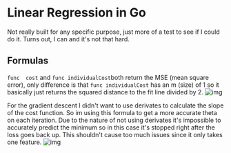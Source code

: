 # Linear Regression in Go
Not really built for any specific purpose, just more of a test to see if I could do it.
Turns out, I can and it's not that hard.
## Formulas
`func  cost` and `func individualCost`both return the MSE (mean square error), only difference is that `func individualCost` has an m (size) of 1 so it basically just returns the squared distance to the fit line divided by 2.
![img](https://i.imgur.com/6Qu5jjv.png)


For the gradient descent I didn't want to use derivates to calculate the slope of the cost function. So im using this formula to get a more accurate theta on each iteration. Due to the nature of not using derivates it's impossible to accurately predict the minimum so in this case it's stopped right after the loss goes back up. This shouldn't cause too much issues since it only takes one feature.
![img](https://cdn-images-1.medium.com/max/1181/1*8Omixzi4P2mnqdsPwIR1GQ.png)